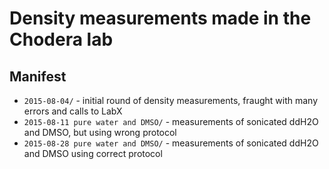 # Density measurements made in the Chodera lab

## Manifest
* `2015-08-04/` - initial round of density measurements, fraught with many errors and calls to LabX
* `2015-08-11 pure water and DMSO/` - measurements of sonicated ddH2O and DMSO, but using wrong protocol
* `2015-08-28 pure water and DMSO/` - measurements of sonicated ddH2O and DMSO using correct protocol

